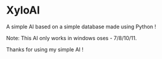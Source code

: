 # XyloAI
A simple AI based on a simple database made using Python !

Note: This AI only works in windows oses - 7/8/10/11.

Thanks for using my simple AI !
